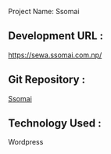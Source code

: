 Project Name: Ssomai

Development URL : 
-----------
https://sewa.ssomai.com.np/

Git Repository : 
-----------
<a href = "https://github.com/Lafa0x9-Hackathon/ssomai" target="_blank">Ssomai</a>

Technology Used : 
-----------
Wordpress

